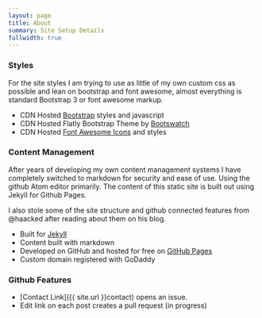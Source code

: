 ```yaml
---
layout: page
title: About
summary: Site Setup Details
fullwidth: true
---
```

### Styles

For the site styles I am trying to use as little of my own custom css as possible and lean on bootstrap and font awesome, almost everything is standard Bootstrap 3 or font awesome markup.

* CDN Hosted [Bootstrap](http://www.bootstrapcdn.com/) styles and javascript
* CDN Hosted Flatly Bootstrap Theme by [Bootswatch](http://www.bootstrapcdn.com/#bootswatch_tab)
* CDN Hosted [Font Awesome Icons](http://www.bootstrapcdn.com/#fontawesome_tab) and styles

### Content Management

After years of developing my own content management systems I have completely switched to markdown for security and ease of use.  Using the github Atom editor primarily. The content of this static site is built out using Jekyll for Github Pages.

I also stole some of the site structure and github connected features from @haacked after reading about them on his blog.

* Built for [Jekyll](http://jekyllrb.com)
* Content built with markdown
* Developed on GitHub and hosted for free on [GitHub Pages](https://pages.github.com)
* Custom domain registered with GoDaddy

### Github Features

* [Contact Link]({{ site.url }}contact) opens an issue.
* Edit link on each post creates a pull request (in progress)
